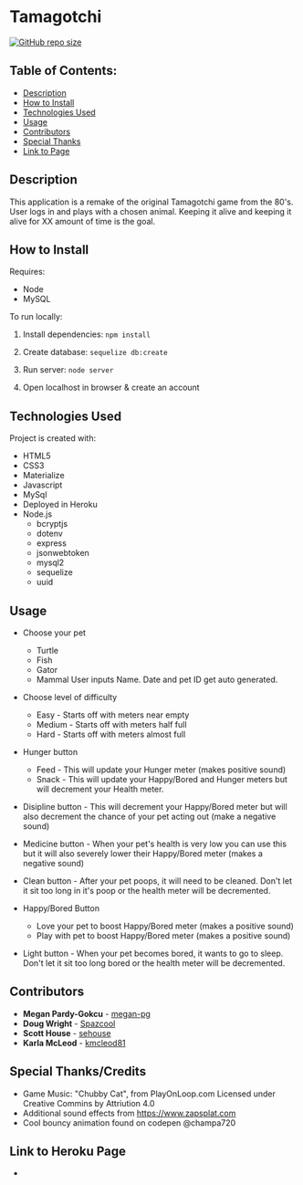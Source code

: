 # Tamagotchi

[![GitHub repo size](https://img.shields.io/github/repo-size/megan-pg/tamagotchi)](https://shields.io/)

<!-- ![image or animation of application](./assets/tamagotchi.png) -->

## Table of Contents:
* [Description](##Description)
* [How to Install](##How-to-Install)
* [Technologies Used](##Technologies-Used)
* [Usage](##Usage)
* [Contributors](##Contributors)
* [Special Thanks](##Special-Thanks)
* [Link to Page](##Link-to-Page)

## Description
This application is a remake of the original Tamagotchi game from the 80's. User logs in and plays with a chosen animal. Keeping it alive and keeping it alive for XX amount of time is the goal.

## How to Install
Requires:
* Node
* MySQL

To run locally:
1. Install dependencies:
    ``` npm install ```

2. Create database:
    ``` sequelize db:create ```

3. Run server:
    ```node server```
    
4. Open localhost in browser & create an account

## Technologies Used
Project is created with:
* HTML5
* CSS3
* Materialize
* Javascript
* MySql
* Deployed in Heroku
* Node.js
    * bcryptjs
    * dotenv
    * express
    * jsonwebtoken
    * mysql2
    * sequelize
    * uuid

## Usage
* Choose your pet
    * Turtle
    * Fish
    * Gator
    * Mammal
User inputs Name. Date and pet ID get auto generated.

* Choose level of difficulty 
    * Easy - Starts off with meters near empty
    * Medium - Starts off with meters half full
    * Hard - Starts off with meters almost full

* Hunger button
    * Feed - This will update your Hunger meter (makes positive sound)
    * Snack - This will update your Happy/Bored and Hunger meters but will decrement your Health meter.

* Disipline button - This will decrement your Happy/Bored meter but will also decrement the chance of your pet acting out (make a negative sound)

* Medicine button - When your pet's health is very low you can use this but it will also severely lower their Happy/Bored meter (makes a negative sound)

* Clean button - After your pet poops, it will need to be cleaned. Don't let it sit too long in it's poop or the health meter will be decremented.

* Happy/Bored Button
    * Love your pet to boost Happy/Bored meter (makes a positive sound)
    * Play with pet to boost Happy/Bored meter (makes a positive sound)

* Light button - When your pet becomes bored, it wants to go to sleep. Don't let it sit too long bored or the health meter will be decremented. 

## Contributors
* **Megan Pardy-Gokcu** - [megan-pg](https://github.com/megan-pg)
* **Doug Wright** - [Spazcool](https://github.com/Spazcool)
* **Scott House** - [sehouse](https://github.com/sehouse)
* **Karla McLeod** - [kmcleod81](https://github.com/kmcleod81)

## Special Thanks/Credits
* Game Music: "Chubby Cat", from PlayOnLoop.com Licensed under Creative Commins by Attriution 4.0
* Additional sound effects from https://www.zapsplat.com
* Cool bouncy animation found on codepen @champa720

## Link to Heroku Page
* <!-- https://?.herokuapp.com/ -->
